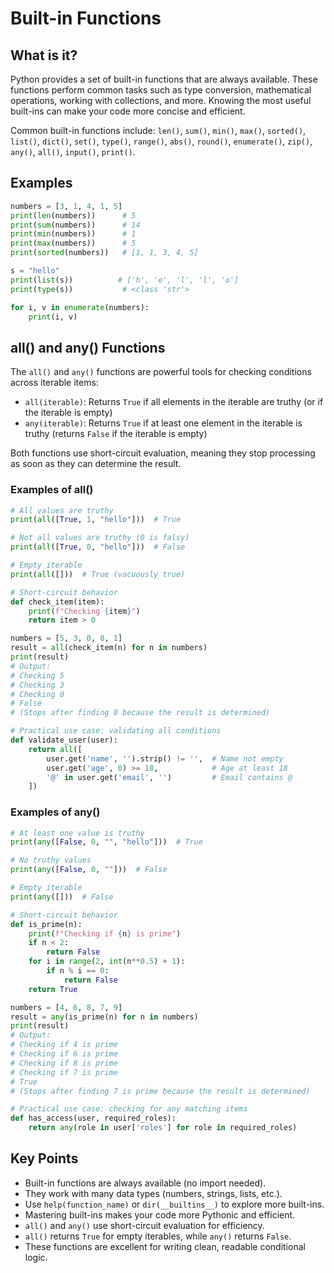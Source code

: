 # Built-in Functions

## What is it?

Python provides a set of built-in functions that are always available. These functions perform common tasks such as type conversion, mathematical operations, working with collections, and more. Knowing the most useful built-ins can make your code more concise and efficient.

Common built-in functions include: `len()`, `sum()`, `min()`, `max()`, `sorted()`, 
`list()`, `dict()`, `set()`, `type()`, `range()`, `abs()`, `round()`, `enumerate()`, 
`zip()`, `any()`, `all()`, `input()`, `print()`.

## Examples

```python
numbers = [3, 1, 4, 1, 5]
print(len(numbers))      # 5
print(sum(numbers))      # 14
print(min(numbers))      # 1
print(max(numbers))      # 5
print(sorted(numbers))   # [1, 1, 3, 4, 5]

s = "hello"
print(list(s))          # ['h', 'e', 'l', 'l', 'o']
print(type(s))           # <class 'str'>

for i, v in enumerate(numbers):
    print(i, v)
```

## all() and any() Functions

The `all()` and `any()` functions are powerful tools for checking conditions across iterable items:

- `all(iterable)`: Returns `True` if all elements in the iterable are truthy (or if the iterable is empty)
- `any(iterable)`: Returns `True` if at least one element in the iterable is truthy (returns `False` if the iterable is empty)

Both functions use short-circuit evaluation, meaning they stop processing as soon as they can determine the result.

### Examples of all()

```python
# All values are truthy
print(all([True, 1, "hello"]))  # True

# Not all values are truthy (0 is falsy)
print(all([True, 0, "hello"]))  # False

# Empty iterable
print(all([]))  # True (vacuously true)

# Short-circuit behavior
def check_item(item):
    print(f"Checking {item}")
    return item > 0

numbers = [5, 3, 0, 8, 1]
result = all(check_item(n) for n in numbers)
print(result)
# Output:
# Checking 5
# Checking 3
# Checking 0
# False
# (Stops after finding 0 because the result is determined)

# Practical use case: validating all conditions
def validate_user(user):
    return all([
        user.get('name', '').strip() != '',  # Name not empty
        user.get('age', 0) >= 18,            # Age at least 18
        '@' in user.get('email', '')         # Email contains @
    ])
```

### Examples of any()

```python
# At least one value is truthy
print(any([False, 0, "", "hello"]))  # True

# No truthy values
print(any([False, 0, ""]))  # False

# Empty iterable
print(any([]))  # False

# Short-circuit behavior
def is_prime(n):
    print(f"Checking if {n} is prime")
    if n < 2:
        return False
    for i in range(2, int(n**0.5) + 1):
        if n % i == 0:
            return False
    return True

numbers = [4, 6, 8, 7, 9]
result = any(is_prime(n) for n in numbers)
print(result)
# Output:
# Checking if 4 is prime
# Checking if 6 is prime
# Checking if 8 is prime
# Checking if 7 is prime
# True
# (Stops after finding 7 is prime because the result is determined)

# Practical use case: checking for any matching items
def has_access(user, required_roles):
    return any(role in user['roles'] for role in required_roles)
```

## Key Points

- Built-in functions are always available (no import needed).
- They work with many data types (numbers, strings, lists, etc.).
- Use `help(function_name)` or `dir(__builtins__)` to explore more built-ins.
- Mastering built-ins makes your code more Pythonic and efficient.
- `all()` and `any()` use short-circuit evaluation for efficiency.
- `all()` returns `True` for empty iterables, while `any()` returns `False`.
- These functions are excellent for writing clean, readable conditional logic.
